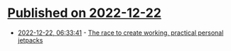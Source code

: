 # [Published on 2022-12-22](index.md)

* [2022-12-22, 06:33:41](https://news.ycombinator.com/item?id=34090489) - [The race to create working, practical personal jetpacks](https://www.todayifoundout.com/index.php/2022/12/the-race-to-create-working-practical-personal-jetpacks/)
